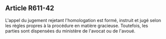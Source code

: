 Article R611-42
----
L'appel du jugement rejetant l'homologation est formé, instruit et jugé selon
les règles propres à la procédure en matière gracieuse. Toutefois, les parties
sont dispensées du ministère de l'avocat ou de l'avoué.
